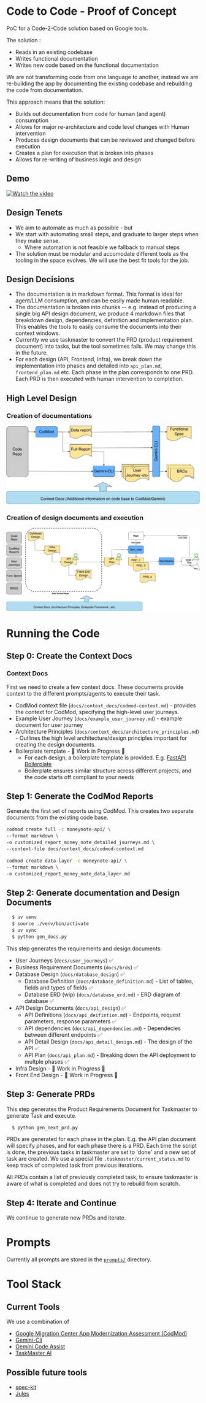 # Code to Code - Proof of Concept

PoC for a Code-2-Code solution based on Google tools.

The solution :
* Reads in an existing codebase
* Writes functional documentation 
* Writes new code based on the functional documentation

We are not transforming code from one language to another, instead we are re-building the app by documenting the existing codebase and rebuilding the code from documentation. 

This approach means that the solution:

* Builds out documentation from code for human (and agent) consumption
* Allows for major re-architecture and code level changes with Human intervention
* Produces design documents that can be reviewed and changed before execution
* Creates a plan for execution that is broken into phases
* Allows for re-writing of business logic and design

## Demo

[![Watch the video](https://i9.ytimg.com/vi_webp/SwrSkUDiE90/maxresdefault.webp?v=68fab78f&sqp=CPTt6scG&rs=AOn4CLCJe9RKIRIpLaohnLFAHm92rRC5CQ)](https://youtu.be/SwrSkUDiE90)


## Design Tenets

* We aim to automate as much as possible - but
* We start with automating small steps, and graduate to larger steps when they make sense.
  * Where automation is not feasible we fallback to manual steps
* The solution must be modular and accomodate different tools as the tooling in the space evolves. We will use the best fit tools for the job.

## Design Decisions

* The documentation is in markdown format. This format is ideal for agent/LLM consumption, and can be easily made human readable.
* The documentation is broken into chunks -- e.g. instead of producing a single big API design document, we produce 4 markdown files that breakdown design, dependencies, definition and implementation plan. This enables the tools to easily consume the documents into their context windows.
* Currently we use taskmaster to convert the PRD (product requirement document) into tasks, but the tool sometimes fails. We may change this in the future.
* For each design (API, Frontend, Infra), we break down the implementation into phases and detailed into `api_plan.md`, `frontend_plan.md` etc. Each phase in the plan corresponds to one PRD. Each PRD is then executed with human intervention to completion.

## High Level Design

### Creation of documentations

![Step 1](assets/step-1.jpg)

### Creation of design documents and execution

![Step 2](assets/step-2.jpg)

# Running the Code

## Step 0: Create the Context Docs

### Context Docs

First we need to create a few context docs. These documents provide context to the different prompts/agents to execute their task.

* CodMod context file (`docs/context_docs/codmod-context.md`) - provides the context for CodMod, specifying the high-level user journeys.
* Example User Journey (`docs/example_user_journey.md`) - example document for user journey
* Architecture Principles (`docs/context_docs/architecture_principles.md`) - Outlines the high level architecture/design principles important for creating the design documents.
* Boilerplate template - 🚧 Work in Progress 🚧
  * For each design, a boilerplate template is provided. E.g. [FastAPI Boilerplate](https://github.com/benavlabs/FastAPI-boilerplate)
  * Boilerplate ensures similar structure across different projects, and the code starts off compliant to your needs


## Step 1: Generate the CodMod Reports

Generate the first set of reports using CodMod. This creates two separate documents from the existing code base.

```bash
codmod create full -c moneynote-api/ \
--format markdown \
-o customized_report_money_note_detailed_journeys.md \
--context-file docs/context_docs/codmod-context.md
```

```bash
codmod create data-layer -c moneynote-api/ \
--format markdown \
-o customized_report_money_note_data_layer.md
```

## Step 2: Generate documentation and Design Documents

```bash
  $ uv venv
  $ source ./venv/bin/activate
  $ uv sync
  $ python gen_docs.py
```

This step generates the requirements and design documents:

* User Journeys (`docs/user_journeys`) ✅
* Business Requirement Documents (`docs/brds`) ✅
* Database Design (`docs/database_design`) ✅
  * Database Definition (`docs/database_definition.md`) - List of tables, fields and types of fields ✅
  * Database ERD (wip) (`docs/database_erd.md`) - ERD diagram of database ✅
* API Design Documents (`docs/api_design`) ✅
  * API Definitions (`docs/api_deifintion.md`) - Endpoints, request parameters, response parameters ✅
  * API dependencies (`docs/api_dependencies.md`) - Dependecies between different endpoints ✅
  * API Detail Design (`docs/api_detail_design.md`) - The design of the API ✅
  * API Plan (`docs/api_plan.md`) - Breaking down the API deployment to multple phases ✅
* Infra Design - 🚧 Work in Progress 🚧
* Front End Design - 🚧 Work in Progress 🚧

## Step 3: Generate PRDs

This step generates the Product Requirements Document for Taskmaster to generate Task and execute.

```bash
  $ python gen_next_prd.py
```

PRDs are generated for each phase in the plan. E.g. the API plan document will specify phases, and for each phase there is a PRD. Each time the script is done, the previous tasks in taskmaster are set to 'done' and a new set of task are created. We use a special file `.taskmaster/current_status.md` to keep track of completed task from previous iterations.

All PRDs contain a list of previously completed task, to ensure taskmaster is aware of what is completed and does not try to rebuild from scratch.

## Step 4: Iterate and Continue

We continue to generate new PRDs and iterate.


# Prompts

Currently all prompts are stored in the [`prompts/`](prompts/) directory.

# Tool Stack

## Current Tools

We use a combination of 

* [Google Migration Center App Modernization Assessment  (CodMod)](https://cloud.google.com/migration-center/docs/app-modernization-assessment)
* [Gemini-Cli](https://github.com/google-gemini/gemini-cli)
* [Gemini Code Assist](https://codeassist.google/)
* [TaskMaster AI](https://www.task-master.dev/)

## Possible future tools

* [spec-kit](https://github.com/github/spec-kit)
* [Jules](https://jules.google.com/)
